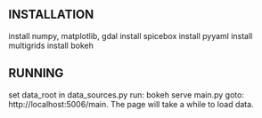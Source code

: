 INSTALLATION
------------

install numpy, matplotlib, gdal
install spicebox
install pyyaml
install multigrids
install bokeh


RUNNING
-------
set data_root in data_sources.py
run: bokeh serve main.py
goto: http://localhost:5006/main. The page will take a while to load data.
